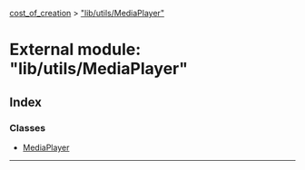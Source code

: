 [cost_of_creation](../README.md) > ["lib/utils/MediaPlayer"](../modules/_lib_utils_mediaplayer_.md)



# External module: "lib/utils/MediaPlayer"

## Index

### Classes

* [MediaPlayer](../classes/_lib_utils_mediaplayer_.mediaplayer.md)



---
